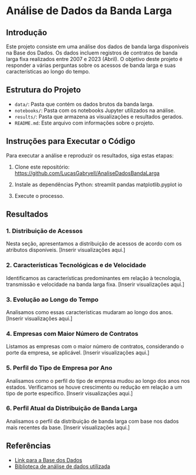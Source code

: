 # Análise de Dados da Banda Larga

## Introdução

Este projeto consiste em uma análise dos dados de banda larga disponíveis na Base dos Dados. Os dados incluem registros de contratos de banda larga fixa realizados entre 2007 e 2023 (Abril). O objetivo deste projeto é responder a várias perguntas sobre os acessos de banda larga e suas características ao longo do tempo.

## Estrutura do Projeto

- `data/`: Pasta que contém os dados brutos da banda larga.
- `notebooks/`: Pasta com os notebooks Jupyter utilizados na análise.
- `results/`: Pasta que armazena as visualizações e resultados gerados.
- `README.md`: Este arquivo com informações sobre o projeto.

## Instruções para Executar o Código

Para executar a análise e reproduzir os resultados, siga estas etapas:

1. Clone este repositório: https://github.com/LucasGabryell/AnaliseDadosBandaLarga

2. Instale as dependências Python:
   streamlit
   pandas
   matplotlib.pyplot
   io


3. Execute o processo.

## Resultados

### 1. Distribuição de Acessos

Nesta seção, apresentamos a distribuição de acessos de acordo com os atributos disponíveis. [Inserir visualizações aqui.]

### 2. Características Tecnológicas e de Velocidade

Identificamos as características predominantes em relação à tecnologia, transmissão e velocidade na banda larga fixa. [Inserir visualizações aqui.]

### 3. Evolução ao Longo do Tempo

Analisamos como essas características mudaram ao longo dos anos. [Inserir visualizações aqui.]

### 4. Empresas com Maior Número de Contratos

Listamos as empresas com o maior número de contratos, considerando o porte da empresa, se aplicável. [Inserir visualizações aqui.]

### 5. Perfil do Tipo de Empresa por Ano

Analisamos como o perfil do tipo de empresa mudou ao longo dos anos nos estados. Verificamos se houve crescimento ou redução em relação a um tipo de porte específico. [Inserir visualizações aqui.]

### 6. Perfil Atual da Distribuição de Banda Larga

Analisamos o perfil da distribuição de banda larga com base nos dados mais recentes da base. [Inserir visualizações aqui.]

## Referências

- [Link para a Base dos Dados](https://basedosdados.org/dataset/4ba41417-ba19-4022-bc24-6837db973009?table=26f41ddd-3b01-492a-9119-6255b3cdcf72)
- [Biblioteca de análise de dados utilizada](https://pandas.pydata.org/)



